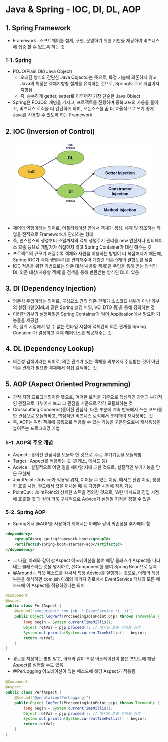 # Java & Spring - IOC, DI, DL, AOP

## 1. Spring Framework
- Framework : 소프트웨어를 설계, 구현, 운영하기 위한 기반을 제공하여 비즈니스에 집중 할 수 있도록 하는 것

### 1-1. Spring
- POJO(Plain Old Java Object)
    - 오래된 방식의 간단한 Java Object라는 뜻으로, 특정 기술에 의존하지 않고 Java의 특징은 객체지향형 설계를 유지하는 것으로, Spring의 주요 개념이자 지향점
    - 즉, 순수하게 getter, setter로 이루어진 가장 단순한 Java Object
- Spring은 POJO의 개념을 가지고, 프로젝트를 진행하며 중복코드의 사용을 줄이고, 비즈니스 로직을 더 간단하게 하며, 오픈소스를 좀 더 효율적으로 쓰기 좋게 Java를 사용할 수 있도록 하는 Framework

## 2. IOC (Inversion of Control)

<p align="center"><img src="../imagespace/iocDlDi.png" height=250></p>

- 제어의 역행이라는 의미로, 어플리케이션 안에서 객체가 생성, 해제 및 참조하는 작업을 전적으로 Framework가 관리하는 형태
- 즉, 인스턴스의 생성부터 소멸까지의 객체 생명주기 관리를 new 연산자나 인터페이스 호출 등으로 개발자가 직접하지 않고 Spring Container가 대신 해주는 것
- 프로젝트의 규모가 커질수록 객체와 자원을 이용하는 방법이 더 복잡해지기 때문에, Spring IOC가 객체 생명주기를 관리해주어 계층간 의존관계의 결합도를 낮춤
- IOC 적용을 위한 기법으로는 의존 대상(사용할 객체)을 주입을 통해 받는 방식인 DI, 의존 대상(사용할 객체)을 검색을 통해 반환받는 방식인 DL이 있음

## 3. DI (Dependency Injection)
- 의존성 주입이라는 의미로, 구성요소 간의 의존 관계가 소스코드 내부가 아닌 외부의 설정파일(XML과 같은 Spring 설정 파일, VO, DTO 등)을 통해 정의하는 것
- 이러한 외부의 설정파일은 Spring Container가 읽어 Application에서 필요한 기능들을 제공함
- 즉, 설계 시점에서 알 수 없는 런타임 시점에 객체간의 의존 관계를 Spring Container가 결정하고 객체 레퍼런스를 제공해주는 것

## 4. DL (Dependency Lookup)
- 의존성 검색이라는 의미로, 의존 관계가 있는 객체를 외부에서 주입받는 것이 아닌 의존 관계가 필요한 객체에서 직접 검색하는 것

## 5. AOP (Aspect Oriented Programming)
- 관점 지향 프로그래밍이란 뜻으로, 어떠한 로직을 기준으로 핵심적인 관점과 부가적인 관점으로 나누어서 보고 그 관점을 기준으로 각각 모듈화하는 것
- Crosscutting Concerns(흩어진 관심사, 다른 부분에 계속 반복해서 쓰는 코드)를 한 관점으로 모듈화하고, 핵심적인 비즈니스 로직에서 분리하여 재사용하는 것
- 즉, AOP는 여러 객체에 공통으로 적용할 수 있는 기능을 구분함으로써 재사용성을 높여주는 프로그래밍 기법

### 5-1. AOP의 주요 개념
- Aspect : 흩어진 관심사를 모듈화 한 것으로, 주로 부가기능을 모듈화함
- Target : Aspect를 적용하는 곳 (클래스, 메서드 등)
- Advice : 실질적으로 어떤 일을 해야할 지에 대한 것으로, 실질적인 부가기능을 담은 구현체
- JointPoint : Advice가 적용될 위치, 끼어들 수 있는 지점, 메서드 진입 지점, 생성자 호출 시점, 필드에서 값을 꺼내올 때 등 다양한 시점에 적용 가능
- PointCut : JointPoint의 상세한 스펙을 정의한 것으로, 'A란 메서드의 진입 시점에 호출할 것'과 같이 더욱 구체적으로 Advice가 실행될 지점을 정할 수 있음

### 5-2. Spring AOP
- Spring에서 @AOP를 사용하기 위해서는 아래와 같이 의존성을 추가해야 함

```xml
<dependency>
    <groupId>org.springframework.boot</groupId>
    <artifactId>spring-boot-starter-aop</artifactId>
</dependency>
```

- 그 다음, 아래와 같이 @Aspect 어노테이션을 붙여 해당 클래스가 Aspect를 나타내는 클래스라는 것을 명시하고, @Component를 붙여 Spring Bean으로 등록
- @Around는 타겟 메소드를 감싸서 특정 Advice를 실행하는 것으로, 아래의 해당 부분을 해석하면 com.jsh 아래의 패키지 경로에서 EventService 객체의 모든 메소드에 이 Aspect를 적용하겠다는 의미

```java
@Component
@Aspect
public class PerfAspect {
    @Around("execution(* com.jsh..*.EventService.*(..))")
    public Object logPerf(ProceedingJoinPoint pjp) throws Throwable {
        long begin = System.currentTimeMillis(); 
        Object retVal = pjp.proceed(); // 메서드 호출 자체를 감쌈 
        System.out.println(System.currentTimeMillis() - begin); 
        return retVal; 
    }
}
```

- 경로를 지정하는 방법 말고, 아래와 같이 특정 어노테이션이 붙은 포인트에 해당 Aspect를 실행할 수도 있음
- @PerLogging 어노테이션이 있는 메소드에 해당 Aspect가 적용됨

```java
@Component
@Aspect
public class PerfAspect {
    @Around("@annotation(PerLogging)")
    public Object logPerf(ProceedingJoinPoint pjp) throws Throwable {
        long begin = System.currentTimeMillis(); 
        Object retVal = pjp.proceed(); // 메서드 호출 자체를 감쌈 
        System.out.println(System.currentTimeMillis() - begin); 
        return retVal; 
    }
}
```

